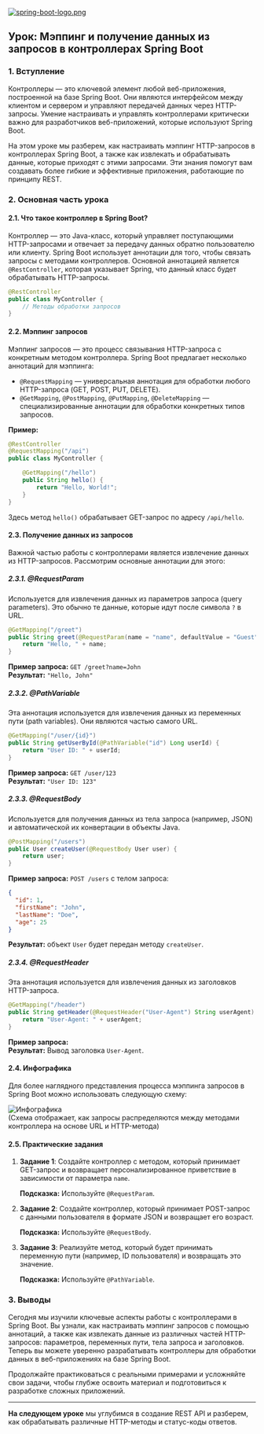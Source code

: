 [![spring-boot-logo.png](https://i.postimg.cc/43zG4SwF/spring-boot-logo.png)](https://docs.spring.io/spring-framework/reference/web/webmvc/mvc-controller/ann-requestmapping.html)

## Урок: Мэппинг и получение данных из запросов в контроллерах Spring Boot

### 1. Вступление

Контроллеры — это ключевой элемент любой веб-приложения, построенной на базе Spring Boot. Они являются интерфейсом между клиентом и сервером и управляют передачей данных через HTTP-запросы. Умение настраивать и управлять контроллерами критически важно для разработчиков веб-приложений, которые используют Spring Boot.

На этом уроке мы разберем, как настраивать мэппинг HTTP-запросов в контроллерах Spring Boot, а также как извлекать и обрабатывать данные, которые приходят с этими запросами. Эти знания помогут вам создавать более гибкие и эффективные приложения, работающие по принципу REST.

### 2. Основная часть урока

#### 2.1. Что такое контроллер в Spring Boot?

Контроллер — это Java-класс, который управляет поступающими HTTP-запросами и отвечает за передачу данных обратно пользователю или клиенту. Spring Boot использует аннотации для того, чтобы связать запросы с методами контроллеров. Основной аннотацией является `@RestController`, которая указывает Spring, что данный класс будет обрабатывать HTTP-запросы.

```java
@RestController
public class MyController {
    // Методы обработки запросов
}
```

#### 2.2. Мэппинг запросов

Мэппинг запросов — это процесс связывания HTTP-запроса с конкретным методом контроллера. Spring Boot предлагает несколько аннотаций для мэппинга:

- `@RequestMapping` — универсальная аннотация для обработки любого HTTP-запроса (GET, POST, PUT, DELETE).
- `@GetMapping`, `@PostMapping`, `@PutMapping`, `@DeleteMapping` — специализированные аннотации для обработки конкретных типов запросов.

**Пример:**

```java
@RestController
@RequestMapping("/api")
public class MyController {

    @GetMapping("/hello")
    public String hello() {
        return "Hello, World!";
    }
}
```

Здесь метод `hello()` обрабатывает GET-запрос по адресу `/api/hello`.

#### 2.3. Получение данных из запросов

Важной частью работы с контроллерами является извлечение данных из HTTP-запросов. Рассмотрим основные аннотации для этого:

##### 2.3.1. @RequestParam

Используется для извлечения данных из параметров запроса (query parameters). Это обычно те данные, которые идут после символа `?` в URL.

```java
@GetMapping("/greet")
public String greet(@RequestParam(name = "name", defaultValue = "Guest") String name) {
    return "Hello, " + name;
}
```

**Пример запроса:** `GET /greet?name=John`  
**Результат:** `"Hello, John"`

##### 2.3.2. @PathVariable

Эта аннотация используется для извлечения данных из переменных пути (path variables). Они являются частью самого URL.

```java
@GetMapping("/user/{id}")
public String getUserById(@PathVariable("id") Long userId) {
    return "User ID: " + userId;
}
```

**Пример запроса:** `GET /user/123`  
**Результат:** `"User ID: 123"`

##### 2.3.3. @RequestBody

Используется для получения данных из тела запроса (например, JSON) и автоматической их конвертации в объекты Java.

```java
@PostMapping("/users")
public User createUser(@RequestBody User user) {
    return user;
}
```

**Пример запроса:** `POST /users` с телом запроса:

```json
{
  "id": 1,
  "firstName": "John",
  "lastName": "Doe",
  "age": 25
}
```

**Результат:** объект `User` будет передан методу `createUser`.

##### 2.3.4. @RequestHeader

Эта аннотация используется для извлечения данных из заголовков HTTP-запроса.

```java
@GetMapping("/header")
public String getHeader(@RequestHeader("User-Agent") String userAgent) {
    return "User-Agent: " + userAgent;
}
```

**Пример запроса:**  
**Результат:** Вывод заголовка `User-Agent`.

#### 2.4. Инфографика

Для более наглядного представления процесса мэппинга запросов в Spring Boot можно использовать следующую схему:

![Инфографика](https://link-to-diagram.png)  
(Схема отображает, как запросы распределяются между методами контроллера на основе URL и HTTP-метода)

#### 2.5. Практические задания

1. **Задание 1**: Создайте контроллер с методом, который принимает GET-запрос и возвращает персонализированное приветствие в зависимости от параметра `name`.  
   
   **Подсказка:** Используйте `@RequestParam`.

2. **Задание 2**: Создайте контроллер, который принимает POST-запрос с данными пользователя в формате JSON и возвращает его возраст.  
   
   **Подсказка:** Используйте `@RequestBody`.

3. **Задание 3**: Реализуйте метод, который будет принимать переменную пути (например, ID пользователя) и возвращать это значение.  
   
   **Подсказка:** Используйте `@PathVariable`.

### 3. Выводы

Сегодня мы изучили ключевые аспекты работы с контроллерами в Spring Boot. Вы узнали, как настраивать мэппинг запросов с помощью аннотаций, а также как извлекать данные из различных частей HTTP-запросов: параметров, переменных пути, тела запроса и заголовков. Теперь вы можете уверенно разрабатывать контроллеры для обработки данных в веб-приложениях на базе Spring Boot.

Продолжайте практиковаться с реальными примерами и усложняйте свои задачи, чтобы глубже освоить материал и подготовиться к разработке сложных приложений.

--- 

**На следующем уроке** мы углубимся в создание REST API и разберем, как обрабатывать различные HTTP-методы и статус-коды ответов.
